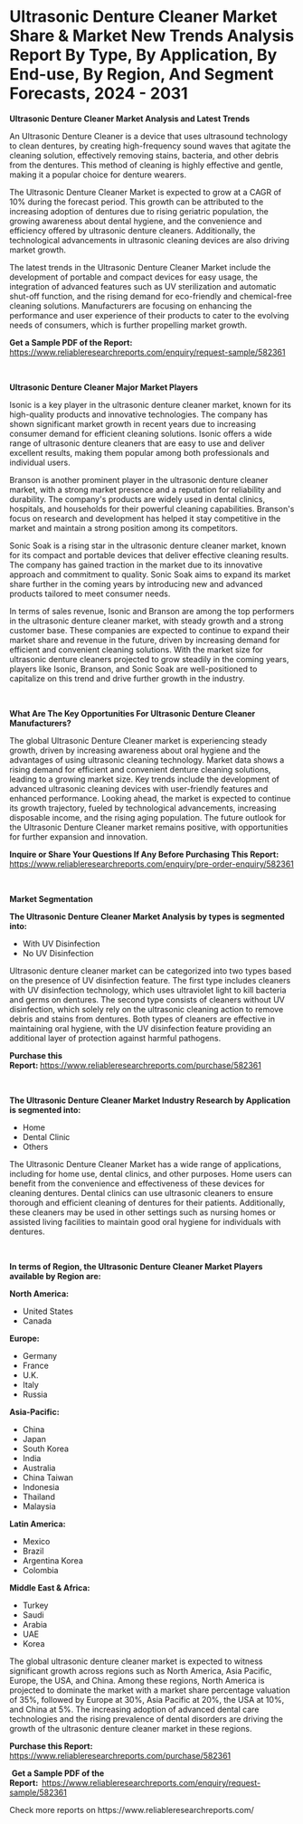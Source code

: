 <p><h1>Ultrasonic Denture Cleaner Market Share & Market New Trends Analysis Report By Type, By Application, By End-use, By Region, And Segment Forecasts, 2024 - 2031</h1></p><p><strong>Ultrasonic Denture Cleaner Market Analysis and Latest Trends</strong></p>
<p><p>An Ultrasonic Denture Cleaner is a device that uses ultrasound technology to clean dentures, by creating high-frequency sound waves that agitate the cleaning solution, effectively removing stains, bacteria, and other debris from the dentures. This method of cleaning is highly effective and gentle, making it a popular choice for denture wearers.</p><p>The Ultrasonic Denture Cleaner Market is expected to grow at a CAGR of 10% during the forecast period. This growth can be attributed to the increasing adoption of dentures due to rising geriatric population, the growing awareness about dental hygiene, and the convenience and efficiency offered by ultrasonic denture cleaners. Additionally, the technological advancements in ultrasonic cleaning devices are also driving market growth.</p><p>The latest trends in the Ultrasonic Denture Cleaner Market include the development of portable and compact devices for easy usage, the integration of advanced features such as UV sterilization and automatic shut-off function, and the rising demand for eco-friendly and chemical-free cleaning solutions. Manufacturers are focusing on enhancing the performance and user experience of their products to cater to the evolving needs of consumers, which is further propelling market growth.</p></p>
<p><strong>Get a Sample PDF of the Report:&nbsp;</strong> <a href="https://www.reliableresearchreports.com/enquiry/request-sample/582361">https://www.reliableresearchreports.com/enquiry/request-sample/582361</a></p>
<p>&nbsp;</p>
<p><strong>Ultrasonic Denture Cleaner Major Market Players</strong></p>
<p><p>Isonic is a key player in the ultrasonic denture cleaner market, known for its high-quality products and innovative technologies. The company has shown significant market growth in recent years due to increasing consumer demand for efficient cleaning solutions. Isonic offers a wide range of ultrasonic denture cleaners that are easy to use and deliver excellent results, making them popular among both professionals and individual users.</p><p>Branson is another prominent player in the ultrasonic denture cleaner market, with a strong market presence and a reputation for reliability and durability. The company's products are widely used in dental clinics, hospitals, and households for their powerful cleaning capabilities. Branson's focus on research and development has helped it stay competitive in the market and maintain a strong position among its competitors.</p><p>Sonic Soak is a rising star in the ultrasonic denture cleaner market, known for its compact and portable devices that deliver effective cleaning results. The company has gained traction in the market due to its innovative approach and commitment to quality. Sonic Soak aims to expand its market share further in the coming years by introducing new and advanced products tailored to meet consumer needs.</p><p>In terms of sales revenue, Isonic and Branson are among the top performers in the ultrasonic denture cleaner market, with steady growth and a strong customer base. These companies are expected to continue to expand their market share and revenue in the future, driven by increasing demand for efficient and convenient cleaning solutions. With the market size for ultrasonic denture cleaners projected to grow steadily in the coming years, players like Isonic, Branson, and Sonic Soak are well-positioned to capitalize on this trend and drive further growth in the industry.</p></p>
<p>&nbsp;</p>
<p><strong>What Are The Key Opportunities For Ultrasonic Denture Cleaner Manufacturers?</strong></p>
<p><p>The global Ultrasonic Denture Cleaner market is experiencing steady growth, driven by increasing awareness about oral hygiene and the advantages of using ultrasonic cleaning technology. Market data shows a rising demand for efficient and convenient denture cleaning solutions, leading to a growing market size. Key trends include the development of advanced ultrasonic cleaning devices with user-friendly features and enhanced performance. Looking ahead, the market is expected to continue its growth trajectory, fueled by technological advancements, increasing disposable income, and the rising aging population. The future outlook for the Ultrasonic Denture Cleaner market remains positive, with opportunities for further expansion and innovation.</p></p>
<p><strong>Inquire or Share Your Questions If Any Before Purchasing This Report:</strong> <a href="https://www.reliableresearchreports.com/enquiry/pre-order-enquiry/582361">https://www.reliableresearchreports.com/enquiry/pre-order-enquiry/582361</a></p>
<p>&nbsp;</p>
<p><strong>Market Segmentation</strong></p>
<p><strong>The Ultrasonic Denture Cleaner Market Analysis by types is segmented into:</strong></p>
<p><ul><li>With UV Disinfection</li><li>No UV Disinfection</li></ul></p>
<p><p>Ultrasonic denture cleaner market can be categorized into two types based on the presence of UV disinfection feature. The first type includes cleaners with UV disinfection technology, which uses ultraviolet light to kill bacteria and germs on dentures. The second type consists of cleaners without UV disinfection, which solely rely on the ultrasonic cleaning action to remove debris and stains from dentures. Both types of cleaners are effective in maintaining oral hygiene, with the UV disinfection feature providing an additional layer of protection against harmful pathogens.</p></p>
<p><strong>Purchase this Report:&nbsp;</strong><a href="https://www.reliableresearchreports.com/purchase/582361">https://www.reliableresearchreports.com/purchase/582361</a></p>
<p>&nbsp;</p>
<p><strong>The Ultrasonic Denture Cleaner Market Industry Research by Application is segmented into:</strong></p>
<p><ul><li>Home</li><li>Dental Clinic</li><li>Others</li></ul></p>
<p><p>The Ultrasonic Denture Cleaner Market has a wide range of applications, including for home use, dental clinics, and other purposes. Home users can benefit from the convenience and effectiveness of these devices for cleaning dentures. Dental clinics can use ultrasonic cleaners to ensure thorough and efficient cleaning of dentures for their patients. Additionally, these cleaners may be used in other settings such as nursing homes or assisted living facilities to maintain good oral hygiene for individuals with dentures.</p></p>
<p>&nbsp;</p>
<p><strong>In terms of Region, the Ultrasonic Denture Cleaner Market Players available by Region are:</strong></p>
<p>
    <p> <strong> North America: </strong>
        <ul>
            <li>United States</li>
            <li>Canada</li>
        </ul>
        </p> 
    <p> <strong> Europe: </strong>
        <ul>
            <li>Germany</li>
            <li>France</li>
            <li>U.K.</li>
            <li>Italy</li>
            <li>Russia</li>
        </ul>
        </p> 
    <p> <strong> Asia-Pacific: </strong>
        <ul>
            <li>China</li>
            <li>Japan</li>
            <li>South Korea</li>
            <li>India</li>
            <li>Australia</li>
            <li>China Taiwan</li>
            <li>Indonesia</li>
            <li>Thailand</li>
            <li>Malaysia</li>
        </ul>
        </p> 
    <p> <strong> Latin America: </strong>
        <ul>
            <li>Mexico</li>
            <li>Brazil</li>
            <li>Argentina Korea</li>
            <li>Colombia</li>
        </ul>
        </p> 
    <p> <strong> Middle East & Africa: </strong>
        <ul>
            <li>Turkey</li>
            <li>Saudi</li>
            <li>Arabia</li>
            <li>UAE</li>
            <li>Korea</li>
        </ul>
    </p>
    </p>
<p><p>The global ultrasonic denture cleaner market is expected to witness significant growth across regions such as North America, Asia Pacific, Europe, the USA, and China. Among these regions, North America is projected to dominate the market with a market share percentage valuation of 35%, followed by Europe at 30%, Asia Pacific at 20%, the USA at 10%, and China at 5%. The increasing adoption of advanced dental care technologies and the rising prevalence of dental disorders are driving the growth of the ultrasonic denture cleaner market in these regions.</p></p>
<p><strong>Purchase this Report: </strong><a href="https://www.reliableresearchreports.com/purchase/582361">https://www.reliableresearchreports.com/purchase/582361</a></p>
<p>&nbsp;<strong>Get a Sample PDF of the Report:&nbsp;&nbsp;</strong><a href="https://www.reliableresearchreports.com/enquiry/request-sample/582361">https://www.reliableresearchreports.com/enquiry/request-sample/582361</a></p>
<p><strong></strong></p>
<p>Check more reports on https://www.reliableresearchreports.com/</p>